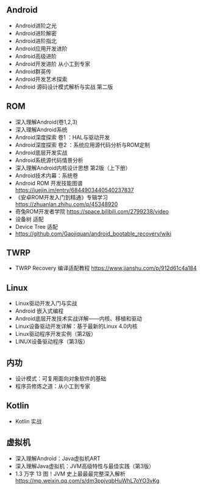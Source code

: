 
## Android
- Android进阶之光
- Android进阶解密
- Android进阶指北
- Android应用开发进阶
- Android高级进阶
- Android开发进阶 从小工到专家
- Android群英传
- Android开发艺术探索
- Android 源码设计模式解析与实战 第二版


## ROM
- 深入理解Android(卷1,2,3) 
- 深入理解Android系统
- Android深度探索 卷1 ：HAL与驱动开发
- Android深度探索 卷2 ：系统应用源代码分析与ROM定制
- Android底层开发实战
- Android系统源代码情景分析
- 深入理解Android内核设计思想 第2版（上下册）
- Android技术内幕：系统卷
- Android ROM 开发技能图谱 https://juejin.im/entry/6844903440540237837
- 《安卓ROM开发入门到精通》专辑学习 https://zhuanlan.zhihu.com/p/45348920
- 奇兔ROM开发者学院 https://space.bilibili.com/2799238/video
- 设备树 适配
- Device Tree 适配
- https://github.com/Gaojiquan/android_bootable_recovery/wiki


## TWRP
- TWRP Recovery 编译适配教程 https://www.jianshu.com/p/912d61c4a184


## Linux
- Linux驱动开发入门与实战
- Android 嵌入式编程
- Android底层开发技术实战详解——内核、移植和驱动
- Linux设备驱动开发详解：基于最新的Linux 4.0内核
- Linux驱动程序开发实例（第2版）
- LINUX设备驱动程序（第3版）


## 内功
- 设计模式：可复用面向对象软件的基础
- 程序员修炼之道：从小工到专家


## Kotlin
- Kotlin 实战


## 虚拟机
- 深入理解Android：Java虚拟机ART
- 深入理解Java虚拟机：JVM高级特性与最佳实践（第3版）
- 1.3 万字 13 图！JVM 史上最最最完整深入解析 https://mp.weixin.qq.com/s/dm3ppjvqbHuWhL7oYO3vKg